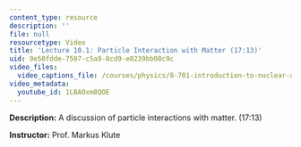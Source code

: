 ```yaml
---
content_type: resource
description: ''
file: null
resourcetype: Video
title: 'Lecture 10.1: Particle Interaction with Matter (17:13)'
uid: 9e50fdde-7507-c5a9-8cd9-e0239bb08c9c
video_files:
  video_captions_file: /courses/physics/8-701-introduction-to-nuclear-and-particle-physics-fall-2020/video-lectures/chapter-10.-instrumentation/lecture-10.1-particle-interaction-with-matter-17-13/1LBAOxm8QOE.vtt
video_metadata:
  youtube_id: 1LBAOxm8QOE
---
```


**Description:** A discussion of particle interactions with matter. (17:13)

**Instructor:** Prof. Markus Klute